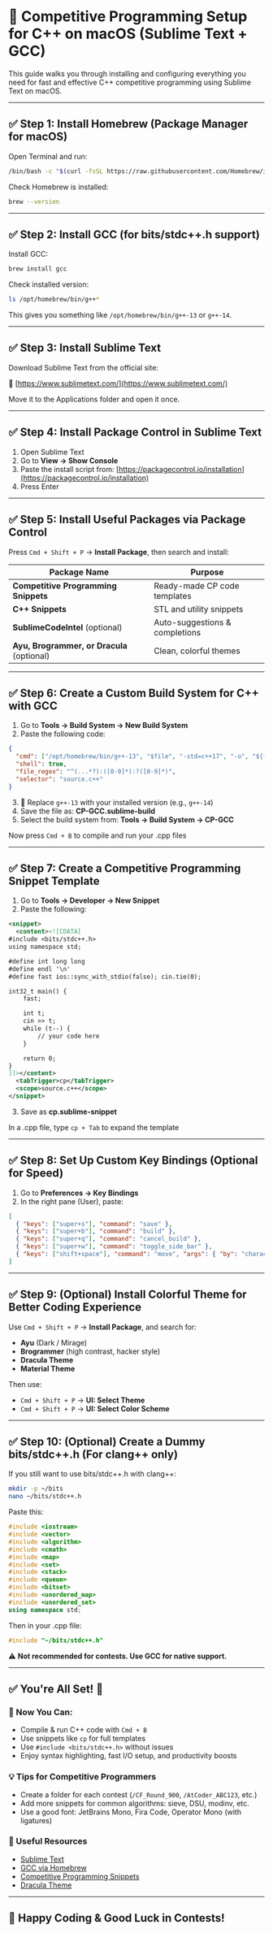 # 🧠 Competitive Programming Setup for C++ on macOS (Sublime Text + GCC)

This guide walks you through installing and configuring everything you need for fast and effective C++ competitive programming using Sublime Text on macOS.

---

## ✅ Step 1: Install Homebrew (Package Manager for macOS)

Open Terminal and run:

```bash
/bin/bash -c "$(curl -fsSL https://raw.githubusercontent.com/Homebrew/install/HEAD/install.sh)"
```

Check Homebrew is installed:

```bash
brew --version
```

---

## ✅ Step 2: Install GCC (for bits/stdc++.h support)

Install GCC:

```bash
brew install gcc
```

Check installed version:

```bash
ls /opt/homebrew/bin/g++*
```

This gives you something like `/opt/homebrew/bin/g++-13` or `g++-14`.

---

## ✅ Step 3: Install Sublime Text

Download Sublime Text from the official site:

🔗 [https://www.sublimetext.com/](https://www.sublimetext.com/)

Move it to the Applications folder and open it once.

---

## ✅ Step 4: Install Package Control in Sublime Text

1. Open Sublime Text
2. Go to **View → Show Console**
3. Paste the install script from: [https://packagecontrol.io/installation](https://packagecontrol.io/installation)
4. Press Enter

---

## ✅ Step 5: Install Useful Packages via Package Control

Press `Cmd + Shift + P` → **Install Package**, then search and install:

| Package Name | Purpose |
|--------------|---------|
| **Competitive Programming Snippets** | Ready-made CP code templates |
| **C++ Snippets** | STL and utility snippets |
| **SublimeCodeIntel** (optional) | Auto-suggestions & completions |
| **Ayu, Brogrammer, or Dracula** (optional) | Clean, colorful themes |

---

## ✅ Step 6: Create a Custom Build System for C++ with GCC

1. Go to **Tools → Build System → New Build System**
2. Paste the following code:

```json
{
  "cmd": ["/opt/homebrew/bin/g++-13", "$file", "-std=c++17", "-o", "${file_path}/${file_base_name}", "&&", "${file_path}/${file_base_name}"],
  "shell": true,
  "file_regex": "^(...*?):([0-9]*):?([0-9]*)",
  "selector": "source.c++"
}
```

3. 🔁 Replace `g++-13` with your installed version (e.g., `g++-14`)
4. Save the file as: **CP-GCC.sublime-build**
5. Select the build system from: **Tools → Build System → CP-GCC**

Now press `Cmd + B` to compile and run your .cpp files

---

## ✅ Step 7: Create a Competitive Programming Snippet Template

1. Go to **Tools → Developer → New Snippet**
2. Paste the following:

```xml
<snippet>
  <content><![CDATA[
#include <bits/stdc++.h>
using namespace std;

#define int long long
#define endl '\n'
#define fast ios::sync_with_stdio(false); cin.tie(0);

int32_t main() {
    fast;

    int t;
    cin >> t;
    while (t--) {
        // your code here
    }

    return 0;
}
]]></content>
  <tabTrigger>cp</tabTrigger>
  <scope>source.c++</scope>
</snippet>
```

3. Save as **cp.sublime-snippet**

In a .cpp file, type `cp + Tab` to expand the template

---

## ✅ Step 8: Set Up Custom Key Bindings (Optional for Speed)

1. Go to **Preferences → Key Bindings**
2. In the right pane (User), paste:

```json
[
  { "keys": ["super+s"], "command": "save" },
  { "keys": ["super+b"], "command": "build" },
  { "keys": ["super+q"], "command": "cancel_build" },
  { "keys": ["super+w"], "command": "toggle_side_bar" },
  { "keys": ["shift+space"], "command": "move", "args": { "by": "characters", "forward": true } }
]
```

---

## ✅ Step 9: (Optional) Install Colorful Theme for Better Coding Experience

Use `Cmd + Shift + P` → **Install Package**, and search for:

- **Ayu** (Dark / Mirage)
- **Brogrammer** (high contrast, hacker style)
- **Dracula Theme**
- **Material Theme**

Then use:
- `Cmd + Shift + P` → **UI: Select Theme**
- `Cmd + Shift + P` → **UI: Select Color Scheme**

---

## ✅ Step 10: (Optional) Create a Dummy bits/stdc++.h (For clang++ only)

If you still want to use bits/stdc++.h with clang++:

```bash
mkdir -p ~/bits
nano ~/bits/stdc++.h
```

Paste this:

```cpp
#include <iostream>
#include <vector>
#include <algorithm>
#include <cmath>
#include <map>
#include <set>
#include <stack>
#include <queue>
#include <bitset>
#include <unordered_map>
#include <unordered_set>
using namespace std;
```

Then in your .cpp file:

```cpp
#include "~/bits/stdc++.h"
```

⚠️ **Not recommended for contests. Use GCC for native support.**

---

## ✅ You're All Set! 🚀

### 🧪 Now You Can:
- Compile & run C++ code with `Cmd + B`
- Use snippets like `cp` for full templates
- Use `#include <bits/stdc++.h>` without issues
- Enjoy syntax highlighting, fast I/O setup, and productivity boosts

### 💡 Tips for Competitive Programmers
- Create a folder for each contest (`/CF_Round_900`, `/AtCoder_ABC123`, etc.)
- Add more snippets for common algorithms: sieve, DSU, modinv, etc.
- Use a good font: JetBrains Mono, Fira Code, Operator Mono (with ligatures)

### 🔗 Useful Resources
- [Sublime Text](https://www.sublimetext.com/)
- [GCC via Homebrew](https://formulae.brew.sh/formula/gcc)
- [Competitive Programming Snippets](https://packagecontrol.io/packages/Competitive%20Programming%20Snippets)
- [Dracula Theme](https://packagecontrol.io/packages/Dracula%20Color%20Scheme)

---

## 👋 Happy Coding & Good Luck in Contests!

